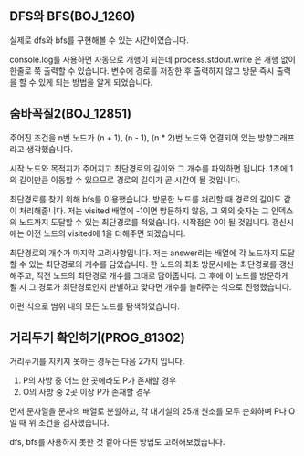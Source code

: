 ## DFS와 BFS(BOJ_1260)
실제로 dfs와 bfs를 구현해볼 수 있는 시간이였습니다.

console.log를 사용하면 자동으로 개행이 되는데 process.stdout.write 은 개행 없이 한줄로 쭉 출력할 수 있습니다. 변수에 경로를 저장한 후 출력하지 않고 방문 즉시 출력을 할 수 있게 되는 방법을 알게 되었습니다.

## 숨바꼭질2(BOJ_12851)
주어진 조건을 n번 노드가 (n + 1), (n - 1), (n * 2)번 노드와 연결되어 있는 방향그래프라고 생각했습니다.

시작 노드와 목적지가 주어지고 최단경로의 길이와 그 개수를 파악하면 됩니다. 1초에 1의 길이만큼 이동할 수 있으므로 경로의 길이가 곧 시간이 될 것입니다.

최단경로를 찾기 위해 bfs를 이용했습니다. 방문한 노드를 처리할 때 경로의 길이도 같이 처리해줍니다. 저는 visited 배열에 -1이면 방문하지 않음, 그 외의 숫자는 그 인덱스의 노드까지 도달할 수 있는 최단경로를 적었습니다. 시작점은 0이 될 것입니다. 갱신시에는 이전 노드의 visited에 1을 더해주면 되겠습니다.

최단경로의 개수가 마지막 고려사항입니다. 저는 answer라는 배열에 각 노드까지 도달할 수 있는 최단경로의 개수를 담았습니다. 한 노드의 최초 방문시에는 최단경로를 갱신해주고, 직전 노드의 최단경로 개수를 그대로 담아줍니다. 그 후에 이 노드를 방문하게 될 시 그 경로가 최단경로인지 판별하고 맞다면 개수를 늘려주는 식으로 진행했습니다.

이런 식으로 범위 내의 모든 노드를 탐색하였습니다. 

## 거리두기 확인하기(PROG_81302)
거리두기를 지키지 못하는 경우는 다음 2가지 입니다.

1. P의 사방 중 어느 한 곳에라도 P가 존재할 경우
2. O의 사방 중 2곳 이상 P가 존재할 경우

먼저 문자열을 문자의 배열로 분할하고, 각 대기실의 25개 원소를 모두 순회하며 P나 O일 때 위 조건을 검사했습니다.

dfs, bfs를 사용하지 못한 것 같아 다른 방법도 고려해보겠습니다.

